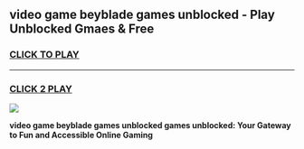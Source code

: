 
## video game beyblade games unblocked - Play Unblocked Gmaes & Free
<h3>
<a href="https://news.freeplayer.one?title=video_game_beyblade_games_unblocked&ref=23F">CLICK TO PLAY</a></h3>
<hr>

<h3>
<a href="https://news.freeplayer.one?title=video_game_beyblade_games_unblocked&ref=23F">CLICK 2 PLAY</a>
  
</h3>

<a href="https://news.freeplayer.one?title=video_game_beyblade_games_unblocked&ref=23F/"><img src="https://clearcache.store/games.png"></a>


**video game beyblade games unblocked games unblocked: Your Gateway to Fun and Accessible Online Gaming**
